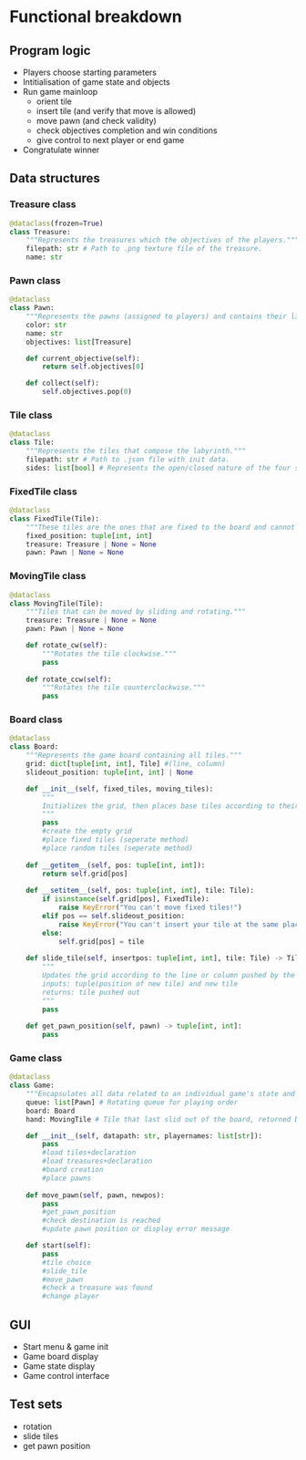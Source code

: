 # Functional breakdown

## Program logic

- Players choose starting parameters
- Intitialisation of game state and objects
- Run game mainloop
  - orient tile
  - insert tile (and verify that move is allowed)
  - move pawn (and check validity)
  - check objectives completion and win conditions
  - give control to next player or end game
- Congratulate winner

## Data structures

### Treasure class

```py
@dataclass(frozen=True)
class Treasure:
    """Represents the treasures which the objectives of the players."""
    filepath: str # Path to .png texture file of the treasure.
    name: str
```

### Pawn class

```py
@dataclass
class Pawn:
    """Represents the pawns (assigned to players) and contains their lists of objectives."""
    color: str
    name: str
    objectives: list[Treasure]

    def current_objective(self):
        return self.objectives[0]

    def collect(self):
        self.objectives.pop(0)
```

### Tile class

```py
@dataclass
class Tile:
    """Represents the tiles that compose the labyrinth."""
    filepath: str # Path to .json file with init data.
    sides: list[bool] # Represents the open/closed nature of the four sides.
```

### FixedTile class

```py
@dataclass
class FixedTile(Tile):
    """These tiles are the ones that are fixed to the board and cannot move."""
    fixed_position: tuple[int, int]
    treasure: Treasure | None = None
    pawn: Pawn | None = None
```

### MovingTile class

```py
@dataclass
class MovingTile(Tile):
    """Tiles that can be moved by sliding and rotating."""
    treasure: Treasure | None = None
    pawn: Pawn | None = None

    def rotate_cw(self):
        """Rotates the tile clockwise."""
        pass
    
    def rotate_ccw(self):
        """Rotates the tile counterclockwise."""
        pass
```

### Board class

```py
@dataclass
class Board:
    """Represents the game board containing all tiles."""
    grid: dict[tuple[int, int], Tile] #(line, column)
    slideout_position: tuple[int, int] | None

    def __init__(self, fixed_tiles, moving_tiles):
        """
        Initializes the grid, then places base tiles according to their fixed positions, then randomly fills the rest of the grid with the moving tiles.
        """
        pass
        #create the empty grid
        #place fixed tiles (seperate method)
        #place random tiles (seperate method)
    
    def __getitem__(self, pos: tuple[int, int]):
        return self.grid[pos]
    
    def __setitem__(self, pos: tuple[int, int], tile: Tile):
        if isinstance(self.grid[pos], FixedTile):
            raise KeyError("You can't move fixed tiles!")
        elif pos == self.slideout_position:
            raise KeyError("You can't insert your tile at the same place it came from!")
        else:
            self.grid[pos] = tile
    
    def slide_tile(self, insertpos: tuple[int, int], tile: Tile) -> Tile:
        """
        Updates the grid according to the line or column pushed by the player. 
        inputs: tuple(position of new tile) and new tile 
        returns: tile pushed out
        """
        pass
    
    def get_pawn_position(self, pawn) -> tuple[int, int]:
        pass
```

### Game class

```py
@dataclass
class Game:
    """Encapsulates all data related to an individual game's state and manages game flow."""
    queue: list[Pawn] # Rotating queue for playing order
    board: Board
    hand: MovingTile # Tile that last slid out of the board, returned by Board.slide_tile method

    def __init__(self, datapath: str, playernames: list[str]):
        pass
        #load tiles+declaration
        #load treasures+declaration
        #board creation
        #place pawns
    
    def move_pawn(self, pawn, newpos):
        pass
        #get_pawn_position
        #check destination is reached
        #update pawn position or display error message

    def start(self):
        pass
        #tile choice
        #slide_tile
        #move_pawn
        #check a treasure was found
        #change player
```

## GUI

- Start menu & game init
- Game board display
- Game state display
- Game control interface

## Test sets
- rotation
- slide tiles
- get pawn position

